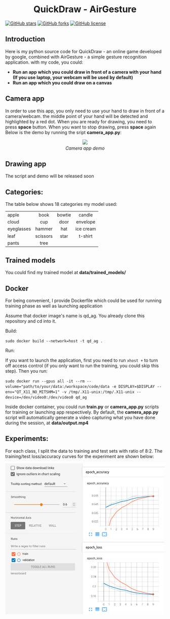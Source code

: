 <p align="center">
 <h1 align="center">QuickDraw - AirGesture</h1>
</p>

[![GitHub stars](https://img.shields.io/github/stars/uvipen/QuickDraw-AirGesture-tensorflow)](https://github.com/uvipen/QuickDraw-AirGesture-tensorflow/stargazers)
[![GitHub forks](https://img.shields.io/github/forks/uvipen/QuickDraw-AirGesture-tensorflow?color=orange)](https://github.com/uvipen/QuickDraw-AirGesture-tensorflow/network)
[![GitHub license](https://img.shields.io/github/license/uvipen/QuickDraw-AirGesture-tensorflow)](https://github.com/uvipen/QuickDraw-AirGesture-tensorflow/blob/master/LICENSE)

## Introduction

Here is my python source code for QuickDraw - an online game developed by google, combined with AirGesture - a simple gesture recognition application. with my code, you could: 
* **Run an app which you could draw in front of a camera with your hand (If you use laptop, your webcam will be used by default)**
* **Run an app which you could draw on a canvas**

## Camera app
In order to use this app, you only need to use your hand to draw in front of a camera/webcam. the middle point of your hand will be detected and highlighted by a red dot. When you are ready for drawing, you need to press **space** button. When you want to stop drawing, press **space** again
Below is the demo by running the sript **camera_app.py**:
<p align="center">
  <img src="demo/quickdraw_airgesture.gif" width=600><br/>
  <i>Camera app demo</i>
</p>

## Drawing app
The script and demo will be released soon

## Categories:
The table below shows 18 categories my model used:

|           |           |           |           |
|-----------|:-----------:|:-----------:|:-----------:|
|   apple   |   book    |   bowtie  |   candle  |
|   cloud   |    cup    |   door    | envelope  |
|eyeglasses |   hammer  |    hat    | ice cream |
|   leaf    | scissors  |   star    |  t-shirt  |
|   pants   |    tree   |           |           |

## Trained models

You could find my trained model at **data/trained_models/**

## Docker

For being convenient, I provide Dockerfile which could be used for running training phase as well as launching application

Assume that docker image's name is qd_ag. You already clone this repository and cd into it.

Build:

`sudo docker build --network=host -t qd_ag .`

Run:

If you want to launch the application, first you need to run `xhost +` to turn off access control (if you only want to run the training, you could skip this step). Then you run:

`sudo docker run --gpus all -it --rm --volume="path/to/your/data:/workspace/code/data -e DISPLAY=$DISPLAY --env="QT_X11_NO_MITSHM=1" -v /tmp/.X11-unix:/tmp/.X11-unix --device=/dev/video0:/dev/video0 qd_ag`

Inside docker container, you could run **train.py** or **camera_app.py** scripts for training or launching app respectively. By default, the **camera_app.py** script will automatically generate a video capturing what you have done during the session, at **data/output.mp4**



## Experiments:

For each class, I split the data to training and test sets with ratio of 8:2. The training/test loss/accuracy curves for the experiment are shown below:

<img src="demo/loss_accuracy_curves.png" width="800"> 
